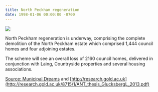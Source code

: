 ```yaml
---
title: North Peckham regeneration
date: 1998-01-06 00:00:00 -0700
---
```


![](http://35percent.org/img/northpeckhamaerial.jpg)

North Peckham regeneration is underway, comprising the complete demolition of the North Peckham estate which comprised 1,444 council homes and four adjoining estates.

The scheme will see an overall loss of 2160 council homes, delivered in conjunction with Laing, Countryside properties and several housing associations.

[Source: Municipal Dreams](https://municipaldreams.wordpress.com/2016/10/25/the-five-estates-peckham-part-iii/)
and [http://research.gold.ac.uk](http://research.gold.ac.uk/8715/1/ANT_thesis_GlucksbergL_2013.pdf)
